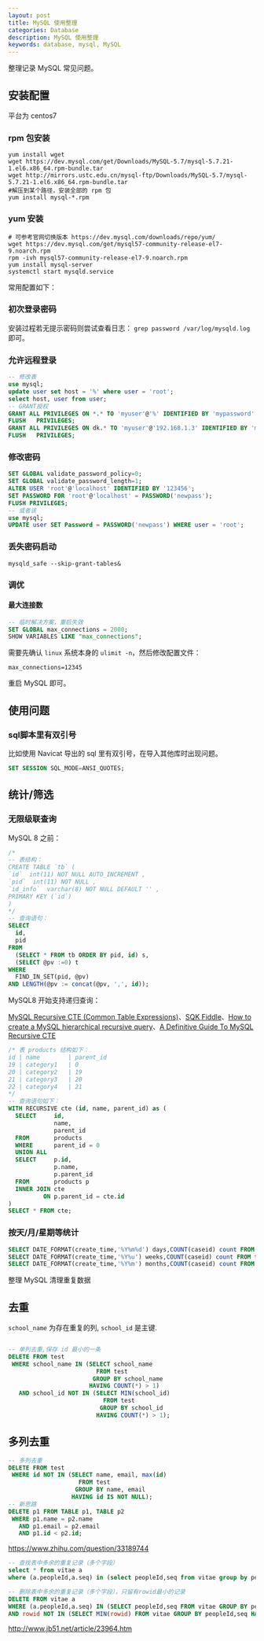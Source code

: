 ```yaml
---
layout: post
title: MySQL 使用整理
categories: Database
description: MySQL 使用整理
keywords: database, mysql, MySQL
---
```


整理记录 MySQL 常见问题。

## 安装配置

平台为 centos7

### rpm 包安装

```shell
yum install wget
wget https://dev.mysql.com/get/Downloads/MySQL-5.7/mysql-5.7.21-1.el6.x86_64.rpm-bundle.tar
wget http://mirrors.ustc.edu.cn/mysql-ftp/Downloads/MySQL-5.7/mysql-5.7.21-1.el6.x86_64.rpm-bundle.tar
#解压到某个路径，安装全部的 rpm 包
yum install mysql-*.rpm
```

### yum 安装

```shell
# 可参考官网切换版本 https://dev.mysql.com/downloads/repo/yum/
wget https://dev.mysql.com/get/mysql57-community-release-el7-9.noarch.rpm
rpm -ivh mysql57-community-release-el7-9.noarch.rpm
yum install mysql-server
systemctl start mysqld.service
```

常用配置如下：

### 初次登录密码

安装过程若无提示密码则尝试查看日志： `grep password /var/log/mysqld.log` 即可。

### 允许远程登录

```sql
-- 修改表
use mysql;
update user set host = '%' where user = 'root';
select host, user from user;
-- GRANT授权
GRANT ALL PRIVILEGES ON *.* TO 'myuser'@'%' IDENTIFIED BY 'mypassword' WITH GRANT OPTION;
FLUSH   PRIVILEGES;
GRANT ALL PRIVILEGES ON dk.* TO 'myuser'@'192.168.1.3' IDENTIFIED BY 'mypassword' WITH GRANT OPTION;
FLUSH   PRIVILEGES;
```

### 修改密码

```sql
SET GLOBAL validate_password_policy=0;
SET GLOBAL validate_password_length=1;
ALTER USER 'root'@'localhost' IDENTIFIED BY '123456';
SET PASSWORD FOR 'root'@'localhost' = PASSWORD('newpass');
FLUSH PRIVILEGES;
-- 或者该
use mysql;
UPDATE user SET Password = PASSWORD('newpass') WHERE user = 'root';
```

### 丢失密码启动

```shell
mysqld_safe --skip-grant-tables&
```

### 调优

#### 最大连接数

```sql
-- 临时解决方案，重启失效
SET GLOBAL max_connections = 2000;
SHOW VARIABLES LIKE "max_connections";
```

需要先确认 `linux` 系统本身的 `ulimit -n`，然后修改配置文件：

```shell
max_connections=12345
```

重启 MySQL 即可。

## 使用问题

### sql脚本里有双引号

比如使用 Navicat 导出的 sql 里有双引号，在导入其他库时出现问题。

```sql
SET SESSION SQL_MODE=ANSI_QUOTES;
```

## 统计/筛选

### 无限级联查询

MySQL 8 之前：

```sql
/*
-- 表结构：
CREATE TABLE `tb` (
`id`  int(11) NOT NULL AUTO_INCREMENT ,
`pid`  int(11) NOT NULL ,
`id_info`  varchar(8) NOT NULL DEFAULT '' ,
PRIMARY KEY (`id`)
)
*/
-- 查询语句：
SELECT
  id,
  pid
FROM
  (SELECT * FROM tb ORDER BY pid, id) s,
  (SELECT @pv :=0) t
WHERE
  FIND_IN_SET(pid, @pv)
AND LENGTH(@pv := concat(@pv, ',', id));
```

MySQL8 开始支持递归查询：

[MySQL Recursive CTE (Common Table Expressions)](https://www.geeksforgeeks.org/mysql-recursive-cte-common-table-expressions/)、[SQK Fiddle](http://sqlfiddle.com/#!9/d74210/1)、[How to create a MySQL hierarchical recursive query](https://stackoverflow.com/questions/20215744/how-to-create-a-mysql-hierarchical-recursive-query)、[A Definitive Guide To MySQL Recursive CTE](http://www.mysqltutorial.org/mysql-recursive-cte/)

```sql
/* 表 products 结构如下：
id | name        | parent_id
19 | category1   | 0
20 | category2   | 19
21 | category3   | 20
22 | category4   | 21
*/
-- 查询语句如下：
WITH RECURSIVE cte (id, name, parent_id) as (
  SELECT     id,
             name,
             parent_id
  FROM       products
  WHERE      parent_id = 0
  UNION ALL
  SELECT     p.id,
             p.name,
             p.parent_id
  FROM       products p
  INNER JOIN cte
          ON p.parent_id = cte.id
)
SELECT * FROM cte;
```

### 按天/月/星期等统计

```sql
SELECT DATE_FORMAT(create_time,'%Y%m%d') days,COUNT(caseid) count FROM tc_case GROUP BY days;
SELECT DATE_FORMAT(create_time,'%Y%u') weeks,COUNT(caseid) count FROM tc_case GROUP BY weeks;
SELECT DATE_FORMAT(create_time,'%Y%m') months,COUNT(caseid) count FROM tc_case GROUP BY months;
```

整理 MySQL 清理重复数据

## 去重

`school_name` 为存在重复的列, `school_id` 是主键.

```sql

-- 单列去重,保存 id 最小的一条
DELETE FROM test
 WHERE school_name IN (SELECT school_name
                         FROM test
                        GROUP BY school_name
                       HAVING COUNT(*) > 1)
   AND school_id NOT IN (SELECT MIN(school_id)
                           FROM test
                          GROUP BY school_id
                         HAVING COUNT(*) > 1);
```

## 多列去重

```sql
-- 多列去重
DELETE FROM test
 WHERE id NOT IN (SELECT name, email, max(id)
                    FROM test
                   GROUP BY name, email
                  HAVING id IS NOT NULL);
-- 新思路
DELETE p1 FROM TABLE p1, TABLE p2
 WHERE p1.name = p2.name
   AND p1.email = p2.email
   AND p1.id < p2.id;
```

https://www.zhihu.com/question/33189744

```sql
-- 查找表中多余的重复记录（多个字段）
select * from vitae a
where (a.peopleId,a.seq) in (select peopleId,seq from vitae group by peopleId,seq having count(*) > 1)

-- 删除表中多余的重复记录（多个字段），只留有rowid最小的记录
DELETE FROM vitae a
WHERE (a.peopleId,a.seq) IN (SELECT peopleId,seq FROM vitae GROUP BY peopleId,seq HAVING COUNT(*) > 1)
AND rowid NOT IN (SELECT MIN(rowid) FROM vitae GROUP BY peopleId,seq HAVING COUNT(*)>1)
```

http://www.jb51.net/article/23964.htm
